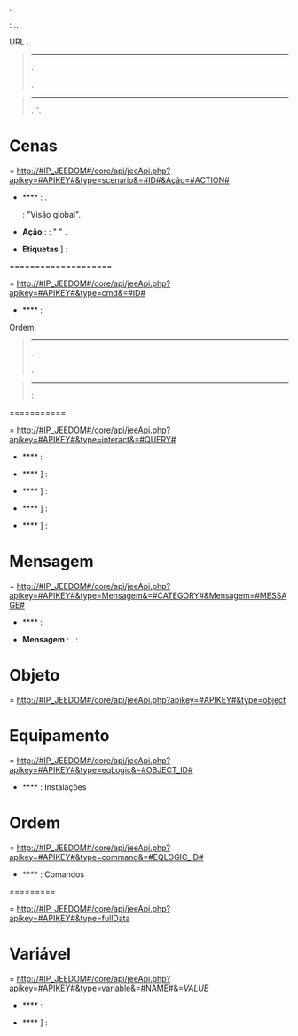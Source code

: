 

.

 : 
..


URL .

> ****
>
> 
> . 
> 
> .

> ****
>
> 
> . 
> ".

Cenas 
========

 =
[http://\#IP\_JEEDOM\#/core/api/jeeApi.php?apikey=\#APIKEY\#&type=scenario&=\#ID\#&Ação=\#ACTION\#](http://#IP_JEEDOM#/core/api/jeeApi.php?apikey=#APIKEY#&type=scenario&=#ID#&Ação=#ACTION#)

-   **** : . 
    
    
     : 
    "Visão global".

-   **Ação** : 
     : "
    "
    .

-   **Etiquetas** ] : 
    
    
    

 
====================

 =
[http://\#IP\_JEEDOM\#/core/api/jeeApi.php?apikey=\#APIKEY\#&type=cmd&=\#ID\#](http://#IP_JEEDOM#/jeedom/core/api/jeeApi.php?apikey=#APIKEY#&type=cmd&=#ID#)

-   **** : 
    





Ordem.

> ****
>
> 
> . 
> 
> . 

> ****
>
> 
> :

 
===========

 =
[http://\#IP\_JEEDOM\#/core/api/jeeApi.php?apikey=\#APIKEY\#&type=interact&=\#QUERY\#](http://#IP_JEEDOM#/core/api/jeeApi.php?apikey=#APIKEY#&type=interact&=#QUERY#)

-   **** : 

-   **** ] : 
    

-   **** ] : 
    

-   **** ] : 
    

-   **** ] : 
    

Mensagem 
=======

 =
[http://\#IP\_JEEDOM\#/core/api/jeeApi.php?apikey=\#APIKEY\#&type=Mensagem&=\#CATEGORY\#&Mensagem=\#MESSAGE\#](http://#IP_JEEDOM#/core/api/jeeApi.php?apikey=#APIKEY#&type=Mensagem&=#CATEGORY#&Mensagem=#MESSAGE#)

-   **** : 

-   **Mensagem** : 
    . 
    :

Objeto 
=====

 =
[http://\#IP\_JEEDOM\#/core/api/jeeApi.php?apikey=\#APIKEY\#&type=object](http://#IP_JEEDOM#/core/api/jeeApi.php?apikey=#APIKEY#&type=object)



Equipamento 
==========

 =
[http://\#IP\_JEEDOM\#/core/api/jeeApi.php?apikey=\#APIKEY\#&type=eqLogic&=\#OBJECT\_ID\#](http://#IP_JEEDOM#/core/api/jeeApi.php?apikey=#APIKEY#&type=eqLogic&object_=#OBJECT_ID#)

-   **** : 
    Instalações

Ordem 
========

 =
[http://\#IP\_JEEDOM\#/core/api/jeeApi.php?apikey=\#APIKEY\#&type=command&=\#EQLOGIC\_ID\#](http://#IP_JEEDOM#/core/api/jeeApi.php?apikey=#APIKEY#&type=command&eqLogic_=#EQLOGIC_ID#)

-   **** : 
    Comandos

 
=========

 =
[http://\#IP\_JEEDOM\#/core/api/jeeApi.php?apikey=\#APIKEY\#&type=fullData](http://#IP_JEEDOM#/core/api/jeeApi.php?apikey=#APIKEY#&type=fullData)




Variável 
========

 =
[http://\#IP\_JEEDOM\#/core/api/jeeApi.php?apikey=\#APIKEY\#&type=variable&=\#NAME\#&=](http://#IP_JEEDOM#/core/api/jeeApi.php?apikey=#APIKEY#&type=variable&=#NAME#&=)*VALUE*

-   **** : 
    

-   **** ] : 
    


